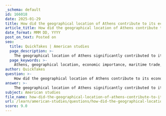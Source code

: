```yaml
---
_schema: default
id: 166018
date: 2025-01-29
title: How did the geographical location of Athens contribute to its economic importance?
article_title: How did the geographical location of Athens contribute to its economic importance?
date_format: MMM DD, YYYY
post_on_text: Posted on
seo:
  title: QuickTakes | American studies
  page_description: >-
    The geographical location of Athens significantly contributed to its economic importance by facilitating maritime trade, supporting agriculture, providing natural resources, and establishing the city as a cultural and political hub in the ancient world.
  page_keywords: >-
    Athens, geographical location, economic importance, maritime trade, port of Piraeus, agricultural productivity, natural resources, silver mines, cultural hub, political influence, ancient economy, trade routes, Attica, surplus production, defenses, urban center
author: QuickTakes
question: >-
    How did the geographical location of Athens contribute to its economic importance?
answer: >-
    The geographical location of Athens significantly contributed to its economic importance in several ways:\n\n1. **Proximity to the Sea**: Athens is situated near the coast, with the port of Piraeus serving as its main harbor. This strategic location facilitated maritime trade, allowing Athens to engage in commerce with other city-states and regions across the Mediterranean. The ability to import goods such as grain, timber, and luxury items, while exporting pottery, olive oil, and wine, helped Athens to thrive economically.\n\n2. **Fertile Plains**: The surrounding Attica region includes fertile plains that supported agriculture. The cultivation of essential crops like grains, olives, and grapes provided a stable food supply for the growing population of Athens. This agricultural productivity not only sustained the local economy but also allowed for surplus production, which could be traded.\n\n3. **Natural Resources**: The region was rich in natural resources, including silver mines at Laurion. The wealth generated from these mines contributed to the economic strength of Athens, enabling the city to fund its military and public projects, including the construction of monumental structures like the Parthenon.\n\n4. **Cultural and Political Hub**: As an urban center, Athens attracted a diverse population, including merchants, artisans, and intellectuals. This concentration of people fostered a vibrant marketplace (agora) and a dynamic economy, where various goods and services were exchanged. The cultural exchanges that occurred in this environment further enhanced Athens' economic significance.\n\n5. **Strategic Military Position**: The geographical features of Athens, including its hills and proximity to the sea, provided natural defenses against invasions. This security allowed Athens to focus on trade and economic development without the constant threat of military conflict, which was crucial for its growth as a powerful city-state.\n\nIn summary, the combination of Athens' coastal location, fertile agricultural land, access to natural resources, and its role as a cultural and political hub collectively contributed to its economic importance in the ancient world. These factors not only supported the city's prosperity but also laid the groundwork for its influence in the realms of politics, culture, and philosophy.
subject: American studies
file_name: how-did-the-geographical-location-of-athens-contribute-to-its-economic-importance.md
url: /learn/american-studies/questions/how-did-the-geographical-location-of-athens-contribute-to-its-economic-importance
score: 9.0
---
```


&nbsp;